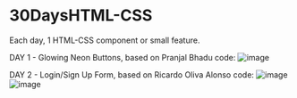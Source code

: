 # 30DaysHTML-CSS
Each day, 1 HTML-CSS component or small feature.

DAY 1 - Glowing Neon Buttons, based on Pranjal Bhadu code: ![image](https://user-images.githubusercontent.com/32843196/132268012-cdb1f55e-724c-41db-a131-3803e4aa23e6.png)

DAY 2 - Login/Sign Up Form, based on Ricardo Oliva Alonso code: ![image](https://user-images.githubusercontent.com/32843196/132422298-5c4a08fb-0f25-4d75-b831-5a5f520f1b63.png) ![image](https://user-images.githubusercontent.com/32843196/132422327-8cd55d76-8a79-4bb9-8683-ea90b35f9d8d.png)

